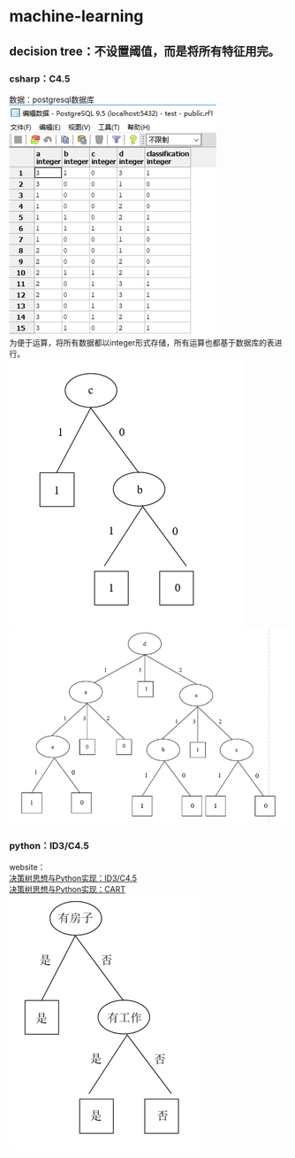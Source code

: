 # machine-learning
## decision tree：不设置阈值，而是将所有特征用完。
### csharp：C4.5
数据：postgresql数据库  
![decision tree](DecisionTree/csharp/data.png)  
为便于运算，将所有数据都以integer形式存储，所有运算也都基于数据库的表进行。  
![decision tree](DecisionTree/csharp/DecisionTree-OneSetsOfFeatures.png)  
![decision tree](DecisionTree/csharp/DecisionTree-TwoSetsOfFeatures.png)  
### python：ID3/C4.5
website：  
[决策树思想与Python实现：ID3/C4.5](https://blog.csdn.net/u013719339/article/details/84395406)  
[决策树思想与Python实现：CART](https://blog.csdn.net/u013719339/article/details/84502265)  
![decision tree](DecisionTree/python/DecisionTree.png)  



